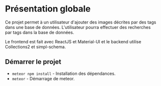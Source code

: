# Présentation globale

Ce projet permet à un utilisateur d'ajouter des images décrites par des tags dans une base de données.
L'utilisateur pourra effectuer des recherches par tags dans la base de données.

Le frontend est fait avec ReactJS et Material-UI et le backend utilise Collections2 et simpl-schema.

## Démarrer le projet

* `meteor npm install` - Installation des dépendances.
* `meteor` - Démarrage de meteor.
